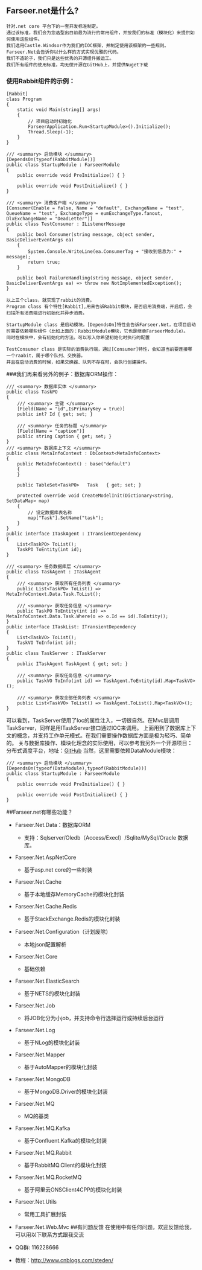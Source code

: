 ## Farseer.net是什么?
    针对.net core 平台下的一套开发标准制定。 
    通过该标准，我们会为您选型出目前最为流行的常用组件，并按我们的标准（模块化）来提供如何使用这些组件。
    我们选用Castle.Windsor作为我们的IOC框架，并制定使用该框架的一些规则。
    Farseer.Net会告诉你以什么样的方式实现优雅的代码。
    我们不造轮子，我们只是这些优秀的开源组件搬运工。
    我们所有组件的使用标准，均无偿开源在GitHub上，并提供Nuget下载
    
### 使用Rabbit组件的示例：
```
[Rabbit]
class Program
{
    static void Main(string[] args)
    {
        // 项目启动时初始化
        FarseerApplication.Run<StartupModule>().Initialize();
        Thread.Sleep(-1);
    }
}

/// <summary> 启动模块 </summary>
[DependsOn(typeof(RabbitModule))]
public class StartupModule : FarseerModule
{
    public override void PreInitialize() { }

    public override void PostInitialize() { }
}

/// <summary> 消费客户端 </summary>
[Consumer(Enable = false, Name = "default", ExchangeName = "test", QueueName = "test", ExchangeType = eumExchangeType.fanout, DlxExchangeName = "DeadLetter")]
public class TestConsumer : IListenerMessage
{
    public bool Consumer(string message, object sender, BasicDeliverEventArgs ea)
    {
        System.Console.WriteLine(ea.ConsumerTag + "接收到信息为:" + message);
        return true;
    }

    public bool FailureHandling(string message, object sender, BasicDeliverEventArgs ea) => throw new NotImplementedException();
}
```
    以上三个class，就实现了rabbit的消费。
    Program class 有个特性[Rabbit],用来告诉Rabbit模块，是否启用消费端，开启后，会扫描所有消费端进行初始化并异步消费。

    StartupModule class 是启动模块。[DependsOn]特性会告诉Farseer.Net，在项目启动时需要依赖哪些组件（比如上面的：RabbitModule模块，它也是继承FarseerModule）。
    同时在模块中，会有初始化的方法。可以写入你希望初始化时执行的配置

    TestConsumer class 是实际的消费执行端，通过[Consumer]特性，会知道当前要连接哪一个raabit，属于哪个队列、交换器。
    并且在启动消费的时候，如果交换器、队列不存在时，会执行创建操作。

###我们再来看另外的例子：数据库ORM操作：
```
/// <summary> 数据库实体 </summary>
public class TaskPO
{
    /// <summary> 主键 </summary>
    [Field(Name = "id",IsPrimaryKey = true)]
    public int? Id { get; set; }
    
    /// <summary> 任务的标题 </summary>
    [Field(Name = "caption")]
    public string Caption { get; set; }
}
/// <summary> 数据库上下文 </summary>
public class MetaInfoContext : DbContext<MetaInfoContext>
{
    public MetaInfoContext() : base("default")
    {
    }
    
    public TableSet<TaskPO>   Task   { get; set; }

    protected override void CreateModelInit(Dictionary<string, SetDataMap> map)
    {
        // 设定数据库表名称
        map["Task"].SetName("task");
    }
}
public interface ITaskAgent : ITransientDependency
{
    List<TaskPO> ToList();
    TaskPO ToEntity(int id);
}

/// <summary> 任务数据库层 </summary>
public class TaskAgent : ITaskAgent
{
    /// <summary> 获取所有任务列表 </summary>
    public List<TaskPO> ToList() => MetaInfoContext.Data.Task.ToList();

    /// <summary> 获取任务信息 </summary>
    public TaskPO ToEntity(int id) => MetaInfoContext.Data.Task.Where(o => o.Id == id).ToEntity();
}
public interface ITaskList: ITransientDependency
{
    List<TaskVO> ToList();
    TaskVO ToInfo(int id);
}
public class TaskServer : ITaskServer
{
    public ITaskAgent TaskAgent { get; set; }

    /// <summary> 获取任务信息 </summary>
    public TaskVO ToInfo(int id) => TaskAgent.ToEntity(id).Map<TaskVO>();
    
    /// <summary> 获取全部任务列表 </summary>
    public List<TaskVO> ToList() => TaskAgent.ToList().Map<TaskVO>();
}
```
可以看到，TaskServer使用了Ioc的属性注入，一切很自然。在Mvc层调用TaskServer，同样是用ITaskServer接口通过IOC来调用。
上面用到了数据库上下文的概念，并支持工作单元模式。在我们需要操作数据库方面是极为轻巧、简单的。
关与数据库操作、模块化理念的实际使用，可以参考我另外一个开源项目：分布式调度平台，地址：[GitHub](https://github.com/FarseerNet/FarseerSchedulerService)
当然，这里需要依赖DataModule模块：
```
/// <summary> 启动模块 </summary>
[DependsOn(typeof(DataModule),typeof(RabbitModule))]
public class StartupModule : FarseerModule
{
    public override void PreInitialize() { }

    public override void PostInitialize() { }
}
```

##Farseer.net有哪些功能？
* Farseer.Net.Data：数据库ORM
  *  支持：Sqlserver/Oledb（Access/Execl）/Sqlite/MySql/Oracle 数据库。 
* Farseer.Net.AspNetCore
  *  基于asp.net core的一些封装
* Farseer.Net.Cache
  *  基于本地缓存MemoryCache的模块化封装
* Farseer.Net.Cache.Redis
  *  基于StackExchange.Redis的模块化封装
* Farseer.Net.Configuration（计划废除）
  *  本地json配置解析
* Farseer.Net.Core
  *  基础依赖
* Farseer.Net.ElasticSearch
  *  基于NETS的模块化封装
* Farseer.Net.Job
  *  将JOB化分为小job，并支持命令行选择运行或持续后台运行
* Farseer.Net.Log
  *  基于NLog的模块化封装
* Farseer.Net.Mapper
  *  基于AutoMapper的模块化封装
* Farseer.Net.MongoDB
  *  基于MongoDB.Driver的模块化封装
* Farseer.Net.MQ
  *  MQ的基类
* Farseer.Net.MQ.Kafka
  *  基于Confluent.Kafka的模块化封装
* Farseer.Net.MQ.Rabbit
  *  基于RabbitMQ.Client的模块化封装
* Farseer.Net.MQ.RocketMQ
  *  基于阿里云ONSClient4CPP的模块化封装
* Farseer.Net.Utils
  *  常用工具扩展封装
* Farseer.Net.Web.Mvc
##有问题反馈
在使用中有任何问题，欢迎反馈给我，可以用以下联系方式跟我交流

* QQ群: 116228666
* 教程：http://www.cnblogs.com/steden/